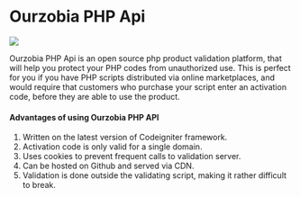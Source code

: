 # Ourzobia PHP Api

[![](https://data.jsdelivr.com/v1/package/gh/3m1n3nc3/ourzobia-api/badge)](https://www.jsdelivr.com/package/gh/3m1n3nc3/ourzobia-api)

Ourzobia PHP Api is an open source php product validation platform, that will help you protect your PHP codes from unauthorized use.
This is perfect for you if you have PHP scripts distributed via online marketplaces, and would require that customers who purchase 
your script enter an activation code, before they are able to use the product.

#### Advantages of using Ourzobia PHP API
  1. Written on the latest version of Codeigniter framework.
  2. Activation code is only valid for a single domain.
  3. Uses cookies to prevent frequent calls to validation server.
  4. Can be hosted on Github and served via CDN.
  5. Validation is done outside the validating script, making it rather difficult to break.
